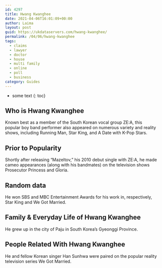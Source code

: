 ```yaml
---
id: 4297
title: Hwang Kwanghee
date: 2021-04-06T16:01:09+00:00
author: Laima
layout: post
guid: https://ukdataservers.com/hwang-kwanghee/
permalink: /04/06/hwang-kwanghee
tags:
  - claims
  - lawyer
  - doctor
  - house
  - multi family
  - online
  - poll
  - business
category: Guides
---
```


* some text
{: toc}


## Who is Hwang Kwanghee
                  
                  
                  
Known best as a member of the South Korean vocal group ZE:A, this popular boy band performer also appeared on numerous variety and reality shows, including Running Man, Star King, and A Date with K-Pop Stars.
                  
              
            
              
            
                
                
                
## Prior to Popularity
                  
                  
                  
Shortly after releasing &#8220;Mazeltov,&#8221; his 2010 debut single with ZE:A, he made cameo appearances (along with his bandmates) on the television shows Prosecutor Princess and Gloria.
                  
              
            
              
            
                
                
                
## Random data
                  
                  
                  
He won SBS and MBC Entertainment Awards for his work in, respectively, Star King and We Got Married.
                  
              
            
              
            
                
                
                
## Family & Everyday Life of Hwang Kwanghee
                  
                  
                  
He grew up in the city of Paju in South Korea&#8217;s Gyeonggi Province.
                  
              
            
              
            
                
                
                
## People Related With Hwang Kwanghee
                  
                  
                  
He and fellow Korean singer Han Sunhwa were paired on the popular reality television series We Got Married.
                  
              
            
              
            
                
              
            
              
              
            
            
              
            
          
          
          